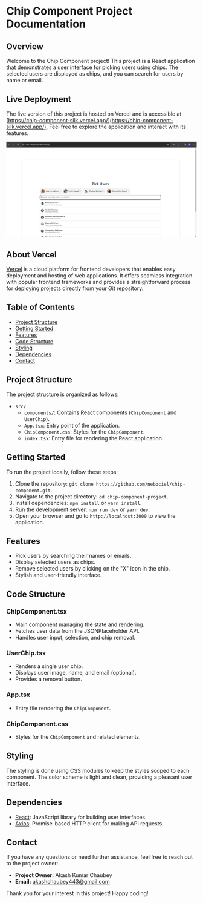 # Chip Component Project Documentation

## Overview

Welcome to the Chip Component project! This project is a React application that demonstrates a user interface for picking users using chips. The selected users are displayed as chips, and you can search for users by name or email.

## Live Deployment

The live version of this project is hosted on Vercel and is accessible at [https://chip-component-silk.vercel.app/](https://chip-component-silk.vercel.app/). Feel free to explore the application and interact with its features.

![Application Preview](image.png)

## About Vercel

[Vercel](https://vercel.com/) is a cloud platform for frontend developers that enables easy deployment and hosting of web applications. It offers seamless integration with popular frontend frameworks and provides a straightforward process for deploying projects directly from your Git repository.

## Table of Contents

- [Project Structure](#project-structure)
- [Getting Started](#getting-started)
- [Features](#features)
- [Code Structure](#code-structure)
- [Styling](#styling)
- [Dependencies](#dependencies)
- [Contact](#contact)

## Project Structure

The project structure is organized as follows:

- `src/`
  - `components/`: Contains React components (`ChipComponent` and `UserChip`).
  - `App.tsx`: Entry point of the application.
  - `ChipComponent.css`: Styles for the `ChipComponent`.
  - `index.tsx`: Entry file for rendering the React application.

## Getting Started

To run the project locally, follow these steps:

1. Clone the repository: `git clone https://github.com/nebociel/chip-component.git`.
2. Navigate to the project directory: `cd chip-component-project`.
3. Install dependencies: `npm install` or `yarn install`.
4. Run the development server: `npm run dev` or `yarn dev`.
5. Open your browser and go to `http://localhost:3000` to view the application.

## Features

- Pick users by searching their names or emails.
- Display selected users as chips.
- Remove selected users by clicking on the "X" icon in the chip.
- Stylish and user-friendly interface.

## Code Structure

### ChipComponent.tsx

- Main component managing the state and rendering.
- Fetches user data from the JSONPlaceholder API.
- Handles user input, selection, and chip removal.

### UserChip.tsx

- Renders a single user chip.
- Displays user image, name, and email (optional).
- Provides a removal button.

### App.tsx

- Entry file rendering the `ChipComponent`.

### ChipComponent.css

- Styles for the `ChipComponent` and related elements.

## Styling

The styling is done using CSS modules to keep the styles scoped to each component. The color scheme is light and clean, providing a pleasant user interface.

## Dependencies

- [React](https://reactjs.org/): JavaScript library for building user interfaces.
- [Axios](https://axios-http.com/): Promise-based HTTP client for making API requests.

## Contact

If you have any questions or need further assistance, feel free to reach out to the project owner:

- **Project Owner:** Akash Kumar Chaubey
- **Email:** akashchaubey443@gmail.com

Thank you for your interest in this project! Happy coding!
